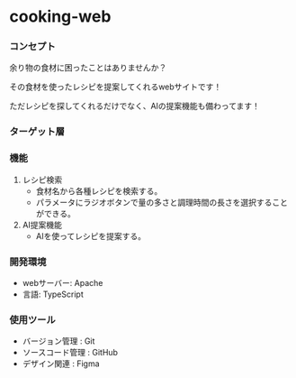 # cooking-web

### コンセプト
余り物の食材に困ったことはありませんか？

その食材を使ったレシピを提案してくれるwebサイトです！

ただレシピを探してくれるだけでなく、AIの提案機能も備わってます！

### ターゲット層

### 機能
1. レシピ検索
    - 食材名から各種レシピを検索する。
    - パラメータにラジオボタンで量の多さと調理時間の長さを選択することができる。
2. AI提案機能
    - AIを使ってレシピを提案する。

### 開発環境
- webサーバー: Apache
- 言語: TypeScript

### 使用ツール
- バージョン管理 : Git
- ソースコード管理 : GitHub
- デザイン関連 : Figma